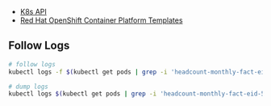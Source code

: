 - [K8s API](https://kubernetes.io/docs/reference/kubernetes-api/)
- [Red Hat OpenShift Container Platform Templates](https://docs.openshift.com/container-platform/3.11/dev_guide/templates.html#dev-guide-templates)

## Follow Logs
```bash
# follow logs
kubectl logs -f $(kubectl get pods | grep -i 'headcount-monthly-fact-eid-53572.*driver' | tail -1 | awk '{print $1}')
```
```bash
# dump logs
kubectl logs $(kubectl get pods | grep -i 'headcount-monthly-fact-eid-53572.*driver' | tail -1 | awk '{print $1}') > ./logs.txt
```
